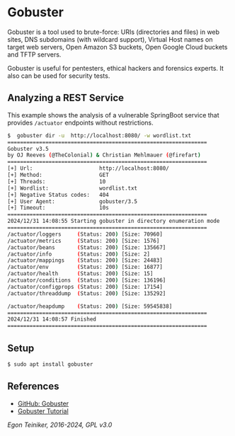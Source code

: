# Gobuster 

Gobuster is a tool used to brute-force: URIs (directories and files) in web sites, 
DNS subdomains (with wildcard support), Virtual Host names on target web servers, 
Open Amazon S3 buckets, Open Google Cloud buckets and TFTP servers.

Gobuster is useful for pentesters, ethical hackers and forensics experts. 
It also can be used for security tests.


## Analyzing a REST Service

This example shows the analysis of a vulnerable SpringBoot service
that provides `/actuator` endpoints without restrictions.

```Bash
$  gobuster dir -u  http://localhost:8080/ -w wordlist.txt
===============================================================
Gobuster v3.5
by OJ Reeves (@TheColonial) & Christian Mehlmauer (@firefart)
===============================================================
[+] Url:                     http://localhost:8080/
[+] Method:                  GET
[+] Threads:                 10
[+] Wordlist:                wordlist.txt
[+] Negative Status codes:   404
[+] User Agent:              gobuster/3.5
[+] Timeout:                 10s
===============================================================
2024/12/31 14:08:55 Starting gobuster in directory enumeration mode
===============================================================
/actuator/loggers     (Status: 200) [Size: 70960]
/actuator/metrics     (Status: 200) [Size: 1576]
/actuator/beans       (Status: 200) [Size: 135667]
/actuator/info        (Status: 200) [Size: 2]
/actuator/mappings    (Status: 200) [Size: 24483]
/actuator/env         (Status: 200) [Size: 16877]
/actuator/health      (Status: 200) [Size: 15]
/actuator/conditions  (Status: 200) [Size: 136196]
/actuator/configprops (Status: 200) [Size: 17154]
/actuator/threaddump  (Status: 200) [Size: 135292]

/actuator/heapdump    (Status: 200) [Size: 59545838]
===============================================================
2024/12/31 14:08:57 Finished
===============================================================
```



## Setup 

```Bash
$ sudo apt install gobuster
```

## References

* [GitHub: Gobuster](https://github.com/OJ/gobuster)
* [Gobuster Tutorial](https://hackertarget.com/gobuster-tutorial/)

*Egon Teiniker, 2016-2024, GPL v3.0*
